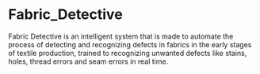 # Fabric_Detective
Fabric Detective is an intelligent system that is made to automate the process of detecting and recognizing defects in fabrics in the early stages of textile production, trained to recognizing unwanted defects like stains, holes, thread errors and seam errors in real time.
